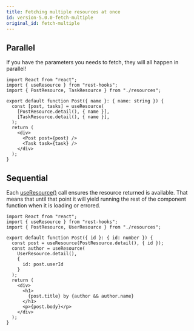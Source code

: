 ```yaml
---
title: Fetching multiple resources at once
id: version-5.0.0-fetch-multiple
original_id: fetch-multiple
---
```

## Parallel

If you have the parameters you needs to fetch, they will all happen in parallel!

```tsx
import React from "react";
import { useResource } from "rest-hooks";
import { PostResource, TaskResource } from "./resources";

export default function Post({ name }: { name: string }) {
  const [post, tasks] = useResource(
    [PostResource.detail(), { name }],
    [TaskResource.detail(), { name }],
  );
  return (
    <div>
      <Post post={post} />
      <Task task={task} />
    </div>
  );
}
```

## Sequential

Each [useResource()](../api/useResource.md) call ensures the resource returned is available. That means
that until that point it will yield running the rest of the component function
when it is loading or errored.

```tsx
import React from "react";
import { useResource } from "rest-hooks";
import { PostResource, UserResource } from "./resources";

export default function Post({ id }: { id: number }) {
  const post = useResource(PostResource.detail(), { id });
  const author = useResource(
    UserResource.detail(),
    {
      id: post.userId
    }
  );
  return (
    <div>
      <h1>
        {post.title} by {author && author.name}
      </h1>
      <p>{post.body}</p>
    </div>
  );
}
```
